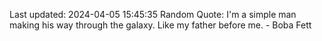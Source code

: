 Last updated: 2024-04-05 15:45:35
Random Quote: I'm a simple man making his way through the galaxy. Like my father before me. - Boba Fett